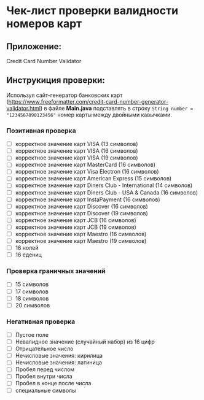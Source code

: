 # Чек-лист проверки валидности номеров карт

## Приложение: 
Credit Card Number Validator
## Инструкиция проверки: 
Используя сайт-генератор банковских карт (https://www.freeformatter.com/credit-card-number-generator-validator.html)  в файле **Main.java** подставлять в строку ```String number = "1234567890123456"```  номер карты  между двойными кавычками.
### Позитивная проверка
- [ ] корректное значение карт VISA (13 символов)
- [ ] корректное значение карт VISA (16 символов) 
- [ ] корректное значение карт VISA (19 символов) 
- [ ] корректное значение карт MasterCard (16 символов)
- [ ] корректное значение карт Visa Electron (16 символов)
- [ ] корректное значение карт American Express (15 символов)
- [ ] корректное значение карт Diners Club - International (14 символов)
- [ ] корректное значение карт Diners Club - USA & Canada (16 символов)
- [ ] корректное значение карт InstaPayment (16 символов)
- [ ] корректное значение карт Discover (16 символов)
- [ ] корректное значение карт Discover (19 символов)
- [ ] корректное значение карт JCB (16 символов)
- [ ] корректное значение карт JCB (19 символов)
- [ ] корректное значение карт Maestro (16 символов)
- [ ] корректное значение карт Maestro (19 символов)
- [ ] 16 нолей
- [ ] 16 едениц
### Проверка граничных значений

- [ ] 15 символов
- [ ] 17 символов
- [ ] 18 символов
- [ ] 20 символов
### Негативная проверка
- [ ] Пустое поле
- [ ] Невалидное значение (случайный набор) из 16 цифр
- [ ] Отрицательное число
- [ ] Нечисловые  значения:  кирилица
- [ ] Нечисловые  значения:  латиница
- [ ] Пробел перед числом
- [ ] Пробел внутри числа
- [ ] Пробел в конце после числа
- [ ] специальные символы
